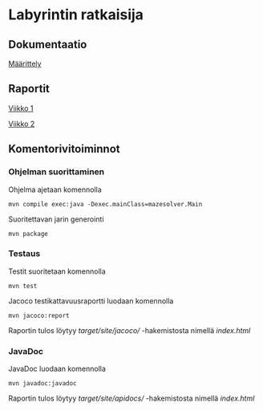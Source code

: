 # Labyrintin ratkaisija

## Dokumentaatio

[Määrittely](https://github.com/jarkmaen/maze-solver/blob/master/Dokumentaatio/maarittely.md)

## Raportit

[Viikko 1](https://github.com/jarkmaen/maze-solver/blob/master/Dokumentaatio/viikkoraportti1.md)

[Viikko 2](https://github.com/jarkmaen/maze-solver/blob/master/Dokumentaatio/viikkoraportti2.md)

## Komentorivitoiminnot

### Ohjelman suorittaminen

Ohjelma ajetaan komennolla

```
mvn compile exec:java -Dexec.mainClass=mazesolver.Main
```

Suoritettavan jarin generointi

```
mvn package
```

### Testaus

Testit suoritetaan komennolla

```
mvn test
```

Jacoco testikattavuusraportti luodaan komennolla

```
mvn jacoco:report
```

Raportin tulos löytyy _target/site/jacoco/_ -hakemistosta nimellä _index.html_

### JavaDoc

JavaDoc luodaan komennolla

```
mvn javadoc:javadoc
```

Raportin tulos löytyy _target/site/apidocs/_ -hakemistosta nimellä _index.html_
